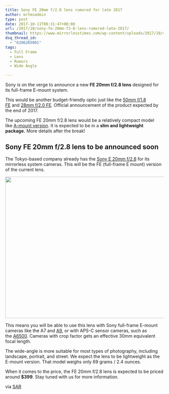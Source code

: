 ```yaml
---
title: Sony FE 20mm f/2.8 lens rumored for late 2017
author: mrtmsadmin
type: post
date: 2017-10-11T08:31:47+00:00
url: /2017/10/sony-fe-20mm-f2-8-lens-rumored-late-2017/
thumbnail: https://www.mirrorlesstimes.com/wp-content/uploads/2017/10/sony-fe-20mm-f2-8-lens-announced-soon-750x550.jpg
dsq_thread_id:
  - "6206265001"
tags:
  - Full Frame
  - Lens
  - Rumors
  - Wide Angle

---
```

Sony is on the verge to announce a new **FE 20mm f/2.8 lens** designed for its full-frame E-mount system.

This would be another budget-friendly optic just like the <a href="http://amzn.to/2xYOrBu" target="_blank" rel="nofollow noopener">50mm f/1.8 FE</a> and <a href="http://amzn.to/2yGQYxC" target="_blank" rel="nofollow noopener">28mm f/2.0 FE</a>. Official announcement of the product expected by the end of 2017.

The upcoming FE 20mm f/2.8 lens would be a relatively compact model like <a href="http://amzn.to/2gbhOXI" target="_blank" rel="nofollow noopener">A-mount version</a>. It is expected to be in a **slim and lightweight package.** More details after the break!

## Sony FE 20mm f/2.8 lens to be announced soon

The Tokyo-based company already has the <a href="http://amzn.to/2yXurOb" target="_blank" rel="nofollow noopener">Sony E 20mm f/2.8</a> for its mirrorless system cameras. This will be the FE (full-frame E mount) version of the current lens.

[<img class="aligncenter size-full wp-image-1291" src="https://i0.wp.com/www.mirrorlesstimes.com/wp-content/uploads/2017/10/sony-fe-20mm-f2-8-lens-announced-soon.jpg?resize=600%2C450&#038;ssl=1" alt="" width="600" height="450" srcset="https://i0.wp.com/www.mirrorlesstimes.com/wp-content/uploads/2017/10/sony-fe-20mm-f2-8-lens-announced-soon.jpg?w=950&ssl=1 950w, https://i0.wp.com/www.mirrorlesstimes.com/wp-content/uploads/2017/10/sony-fe-20mm-f2-8-lens-announced-soon.jpg?resize=300%2C225&ssl=1 300w, https://i0.wp.com/www.mirrorlesstimes.com/wp-content/uploads/2017/10/sony-fe-20mm-f2-8-lens-announced-soon.jpg?resize=768%2C576&ssl=1 768w, https://i0.wp.com/www.mirrorlesstimes.com/wp-content/uploads/2017/10/sony-fe-20mm-f2-8-lens-announced-soon.jpg?resize=700%2C525&ssl=1 700w" sizes="(max-width: 600px) 100vw, 600px" data-recalc-dims="1" />][1]

This means you will be able to use this lens with Sony full-frame E-mount cameras like the A7 and [A9][2], or with APS-C sensor cameras, such as the [A6500][3]. Cameras with crop factor gets an effective 30mm equivalent focal length.

The wide-angle is more suitable for most types of photography, including landscape, portrait, and street. We expect the lens to be lightweight as the E-mount version. That model weighs only 69 grams / 2.4 ounces.

When it comes to the price, the FE 20mm f/2.8 lens is expected to be priced around **$399**. Stay tuned with us for more information.

via <a href="http://www.sonyalpharumors.com/sr4-sony-will-launch-new-20mm-f2-8-fe-lens/" target="_blank" rel="nofollow noopener">SAR</a>

<div class="sharedaddy sd-sharing-enabled">
</div>

 [1]: https://i0.wp.com/www.mirrorlesstimes.com/wp-content/uploads/2017/10/sony-fe-20mm-f2-8-lens-announced-soon.jpg?ssl=1
 [2]: https://www.dailycameranews.com/2017/05/best-lenses-sony-a9/
 [3]: https://www.dailycameranews.com/2016/11/best-sony-a6500-lenses/